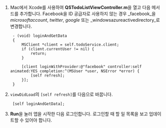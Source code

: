 1. Mac에서 Xcode를 사용하여 **QSTodoListViewController.m**을 열고 다음 메서드를 추가합니다. Facebook을 ID 공급자로 사용하지 않는 경우 _facebook_을 _microsoftaccount_, _twitter_, _google_ 또는 _windowsazureactivedirectory_로 변경합니다.

        - (void) loginAndGetData
        {
            MSClient *client = self.todoService.client;
            if (client.currentUser != nil) {
                return;
            }

            [client loginWithProvider:@"facebook" controller:self animated:YES completion:^(MSUser *user, NSError *error) {
                [self refresh];
            }];
        }

2. `viewDidLoad`의 `[self refresh]`를 다음으로 바꿉니다.

        [self loginAndGetData];

3. **Run**을 눌러 앱을 시작한 다음 로그인합니다. 로그인할 때 할 일 목록을 보고 업데이트할 수 있어야 합니다.

<!---HONumber=August15_HO8-->
